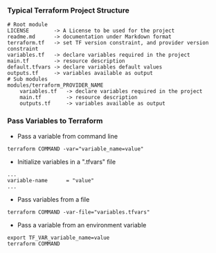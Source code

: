 
### Typical Terraform Project Structure

```
# Root module
LICENSE        -> A License to be used for the project
readme.md      -> documentation under Markdown format
terraform.tf   -> set TF version constraint, and provider version constraint
variables.tf   -> declare variables required in the project
main.tf        -> resource description
default.tfvars -> declare variables default values
outputs.tf     -> variables available as output
# Sub modules
modules/terraform_PROVIDER_NAME
    variables.tf   -> declare variables required in the project
    main.tf        -> resource description
    outputs.tf     -> variables available as output

```

### Pass Variables to Terraform
* Pass a variable from command line
```
terraform COMMAND -var="variable_name=value"
```

* Initialize variables in a ".tfvars" file
```
...
variable-name      = "value"
...
```
* Pass variables from a file
```
terraform COMMAND -var-file="variables.tfvars"
```

* Pass a variable from an environment variable
```
export TF_VAR_variable_name=value 
terraform COMMAND
```